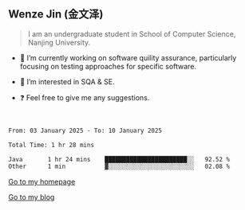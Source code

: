 ## Wenze Jin (金文泽)

> I am an undergraduate student in School of Computer Science, Nanjing University.

- 🔭 I’m currently working on software quility assurance, particularly focusing on testing approaches for specific software.
  
- 🌱 I’m interested in SQA & SE.
  
- ❓ Feel free to give me any suggestions.  

<br>  

<!--START_SECTION:waka-->

```txt
From: 03 January 2025 - To: 10 January 2025

Total Time: 1 hr 28 mins

Java       1 hr 24 mins    ███████████████████████░░   92.52 %
Other      1 min           ▓░░░░░░░░░░░░░░░░░░░░░░░░   02.08 %
```

<!--END_SECTION:waka-->

[Go to my homepage](https://wenzejin.github.io)

[Go to my blog](https://wenzejin.notion.site/Wenze-Jin-s-Blog-1635e9fa7b6d80b3adcedfacc74aa717?pvs=4)
